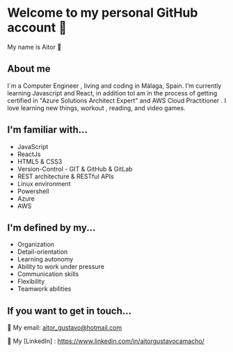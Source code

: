 # Welcome to my personal GitHub account 🤗

My name is Aitor  👋

## About me
I´m a Computer Engineer , living and coding in Málaga, Spain. I’m currently learning Javascript and React, in addition toI am in the process of getting certified in "Azure Solutions Architect Expert" and AWS Cloud Practitioner . I love learning new things, workout , reading, and video games. 

## I'm familiar with...
+ JavaScript 
+ ReactJs
+ HTML5 & CSS3  
+ Version-Control - GIT & GitHub & GitLab
+ REST architecture & RESTful APIs
+ Linux environment
+ Powershell
+ Azure 
+ AWS

## I'm defined by my...

+ Organization
+ Detail-orientation
+ Learning autonomy
+ Ability to work under pressure
+ Communication skills
+ Flexibility
+ Teamwork abilities

## If you want to get in touch...

📩 My email: aitor_gustavo@hotmail.com

🔭 My [LinkedIn] : https://www.linkedin.com/in/aitorgustavocamacho/

 [website]: https://aitorgus.github.io/



